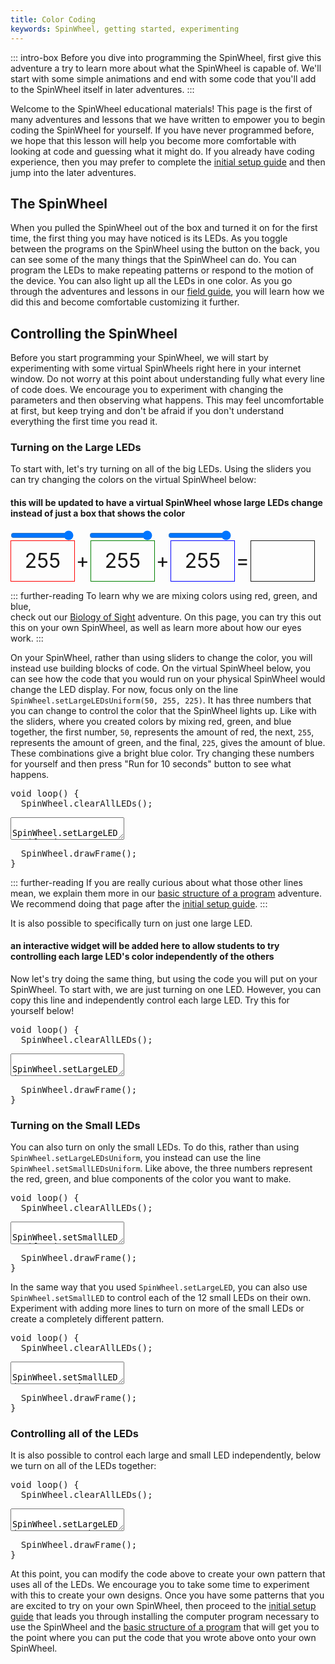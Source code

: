 ```yaml
---
title: Color Coding
keywords: SpinWheel, getting started, experimenting
---
```


<link rel="stylesheet" href="/simspinwheel/simspinwheel.css">
<script src='/simspinwheel/simspinwheel.js'></script>

::: intro-box
Before you dive into programming the SpinWheel, 
first give this adventure a try to learn more about what the SpinWheel is capable of.
We'll start with some simple animations
and end with some code that you'll add to the SpinWheel itself in later adventures.
:::

Welcome to the SpinWheel educational materials! 
This page is the first of many adventures and lessons that we have written
to empower you to begin coding the SpinWheel for yourself.
If you have never programmed before, 
we hope that this lesson will help you become more comfortable 
with looking at code and guessing what it might do.
If you already have coding experience, 
then you may prefer to complete the [initial setup guide](/quickstart)
and then jump into the later adventures.


## The SpinWheel

When you pulled the SpinWheel out of the box and turned it on for the first time,
the first thing you may have noticed is its LEDs. 
As you toggle between the programs on the SpinWheel using the button on the back,
you can see some of the many things that the SpinWheel can do.
You can program the LEDs to make repeating patterns or respond to the motion of the device.
You can also light up all the LEDs in one color. 
As you go through the adventures and lessons in our [field guide](/book), 
you will learn how we did this and become comfortable customizing it further.

## Controlling the SpinWheel

Before you start programming your SpinWheel, 
we will start by experimenting with some virtual SpinWheels
right here in your internet window.
Do not worry at this point about understanding fully what 
every line of code does.
We encourage you to experiment with changing the parameters
and then observing what happens.
This may feel uncomfortable at first,
but keep trying and don't be afraid if you don't understand
everything the first time you read it.

### Turning on the Large LEDs

To start with, let's try turning on all of the big LEDs.
Using the sliders you can try changing the colors
on the virtual SpinWheel below:

#### this will be updated to have a virtual SpinWheel whose large LEDs change instead of just a box that shows the color 
<!--TODO: is there some way that we can instead have the sliders control the color on a virtual SpinWheel?-->
<style>
#colortests {
  font-size: 2rem;
  text-shadow:
    -1px -1px 0 white,
    1px -1px 0  white,
    -1px 1px 0  white,
    1px 1px 0   white;
}
#colortests input {
  width: 20%;
  margin: 0;
}
#colortests span {
  display: inline-block;
  text-align: center;
  vertical-align: middle;
}
#colortests .spacer {
  width:5%;
}
#colortests .vis {
  width: 20%;
  height: 2em;
  line-height: 2em;
  border: solid 1px;
}
#redshow {border-color: red !important;}
#greenshow {border-color: green !important;}
#blueshow {border-color: blue !important;}
</style>
<div id="colortests">
<div><input type="range" min="0" max="255" value="255" id="red"><span class="spacer"></span><input type="range" min="0" max="255" value="255" id="green"><span class="spacer"></span><input type="range" min="0" max="255" value="255" id="blue"></div>
<div><span class="vis" id="redshow">255</span><span class="spacer">+</span><span class="vis" id="greenshow">255</span><span class="spacer">+</span><span class="vis" id="blueshow">255</span><span class="spacer">=</span><span class="vis" id="rgbshow">&nbsp;</span></div>
<script>
function changeColor(){
  var r = document.getElementById("red").value;
  var g = document.getElementById("green").value;
  var b = document.getElementById("blue").value;
  document.getElementById("rgbshow").style["background-color"]=`rgb(${r},${g},${b})`;
  document.getElementById("redshow").innerHTML=r;
  document.getElementById("redshow").style["background-color"]=`rgb(${r},0,0)`;
  document.getElementById("greenshow").innerHTML=g;
  document.getElementById("greenshow").style["background-color"]=`rgb(0,${g},0)`;
  document.getElementById("blueshow").innerHTML=b;
  document.getElementById("blueshow").style["background-color"]=`rgb(0,0,${b})`;
}
document.getElementById("red").oninput = changeColor;
document.getElementById("green").oninput = changeColor;
document.getElementById("blue").oninput = changeColor;
changeColor();
</script>
</div>



::: further-reading
To learn why we are mixing colors using red, green, and blue,  
check out our [Biology of Sight](/sight) adventure.
On this page, you can try this out this on your own SpinWheel, 
as well as learn more about how our eyes work.
::: 

On your SpinWheel, rather than using sliders to change the color, 
you will instead use building blocks of code.
On the virtual SpinWheel below, you can see how the code that you
would run on your physical SpinWheel would change the LED display.
For now, focus only on the line `SpinWheel.setLargeLEDsUniform(50, 255, 225)`.
It has three numbers that you can change to control the color that the SpinWheel lights up. 
Like with the sliders, where you created colors by mixing red, green, and blue together,
the first number, `50`, represents the amount of red, 
the next, `255`, represents the amount of green, 
and the final, `225`, gives the amount of blue.
These combinations give a bright blue color.
Try changing these numbers for yourself 
and then press "Run for 10 seconds" button to see what happens.

<link rel="stylesheet" href="/simspinwheel/simspinwheel.css">
<script src='/simspinwheel/simspinwheel.js'></script>
<div class="ssw-codecontent" markdown=0>
<pre class="ssw-codeblock">
void loop() {
  SpinWheel.clearAllLEDs();
</pre>
<textarea class="ssw-codeblock">
  SpinWheel.setLargeLEDsUniform(50, 255, 250);
</textarea>
<pre class="ssw-codeblock">
  SpinWheel.drawFrame();
}
</pre>
</div>

::: further-reading
If you are really curious about what those other lines mean, 
we explain them more in our [basic structure of a program](basics) adventure.
We recommend doing that page after the [initial setup guide](/quickstart).
:::

It is also possible to specifically turn on just one large LED.


#### an interactive widget will be added here to allow students to try controlling each large LED's color independently of the others 
<!-- is there some way that we can hide the code and just have sliders for each LED where they can cahnge the colors?-->
<!-- in this widget, it should be very clear which number corresponds to which LED on the device, maybe having numbering directly on the SpinWheel. -->

Now let's try doing the same thing, 
but using the code you will put on your SpinWheel.
To start with, we are just turning on one LED.
However, you can copy this line and independently control each large LED.
Try this for yourself below!

<div class="ssw-codecontent" markdown=0>
<pre class="ssw-codeblock">
void loop() {
  SpinWheel.clearAllLEDs();
</pre>
<textarea class="ssw-codeblock">
  SpinWheel.setLargeLED(0, 255, 0, 100);
</textarea>
<pre class="ssw-codeblock">
  SpinWheel.drawFrame();
}
</pre>
</div>

### Turning on the Small LEDs

You can also turn on only the small LEDs.
To do this, rather than using `SpinWheel.setLargeLEDsUniform`,
you instead can use the line `SpinWheel.setSmallLEDsUniform`.
Like above, the three numbers represent the red, green, and blue 
components of the color you want to make.

<div class="ssw-codecontent" markdown=0>
<pre class="ssw-codeblock">
void loop() {
  SpinWheel.clearAllLEDs();
</pre>
<textarea class="ssw-codeblock">
  SpinWheel.setSmallLEDsUniform(255, 255, 255);
</textarea>
<pre class="ssw-codeblock">
  SpinWheel.drawFrame();
}
</pre>
</div>

In the same way that you used `SpinWheel.setLargeLED`, 
you can also use `SpinWheel.setSmallLED` to control 
each of the 12 small LEDs on their own.
Experiment with adding more lines to turn on more of the small LEDs
or create a completely different pattern.


<div class="ssw-codecontent" markdown=0>
<pre class="ssw-codeblock">
void loop() {
  SpinWheel.clearAllLEDs();
</pre>
<textarea class="ssw-codeblock">
  SpinWheel.setSmallLED(2, 0, 255, 0);
  SpinWheel.setSmallLED(5, 0, 255, 0);
  SpinWheel.setSmallLED(8, 0, 255, 0);
  SpinWheel.setSmallLED(11, 0, 255, 0);
</textarea>
<pre class="ssw-codeblock">
  SpinWheel.drawFrame();
}
</pre>
</div>


### Controlling all of the LEDs 

It is also possible to control each large and small LED independently,
below we turn on all of the LEDs together:

<div class="ssw-codecontent" markdown=0>
<pre class="ssw-codeblock">
void loop() {
  SpinWheel.clearAllLEDs();
</pre>
<textarea class="ssw-codeblock">
  SpinWheel.setLargeLED(0, 255, 250, 0);
  SpinWheel.setLargeLED(2, 255, 250, 0);
  SpinWheel.setLargeLED(5, 255, 250, 0);
  SpinWheel.setLargeLED(7, 255, 250, 0);

  SpinWheel.setLargeLED(1, 255, 0, 0);
  SpinWheel.setLargeLED(3, 255, 0, 0);
  SpinWheel.setLargeLED(4, 255, 0, 0);
  SpinWheel.setLargeLED(6, 255, 0, 0);

  SpinWheel.setSmallLED(0, 255, 70, 0);
  SpinWheel.setSmallLED(1, 255, 100, 0);
  SpinWheel.setSmallLED(2, 255, 200, 0);

  SpinWheel.setSmallLED(3, 255, 200, 0);
  SpinWheel.setSmallLED(4, 255, 100, 0);
  SpinWheel.setSmallLED(5, 255, 70, 0);

  SpinWheel.setSmallLED(6, 255, 70, 0);
  SpinWheel.setSmallLED(7, 255, 100, 0);
  SpinWheel.setSmallLED(8, 255, 200, 0);

  SpinWheel.setSmallLED(9, 255, 200, 0);
  SpinWheel.setSmallLED(10, 255, 100, 0);
  SpinWheel.setSmallLED(11, 255, 70, 0);
</textarea>
<pre class="ssw-codeblock">
  SpinWheel.drawFrame();
}
</pre>
</div>

At this point, you can modify the code above to create your own pattern
that uses all of the LEDs.
We encourage you to take some time to experiment with this to create your own designs.
Once you have some patterns that you are excited 
to try on your own SpinWheel, then proceed to the [initial setup guide](/quickstart)
that leads you through installing the computer program necessary to use the SpinWheel
and the [basic structure of a program](/basics) 
that will get you to the point where you can put the code that you wrote above
onto your own SpinWheel.

